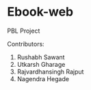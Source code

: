# Ebook-web
PBL Project

Contributors:
1. Rushabh Sawant
2. Utkarsh Gharage
3. Rajvardhansingh Rajput
4. Nagendra Hegade
